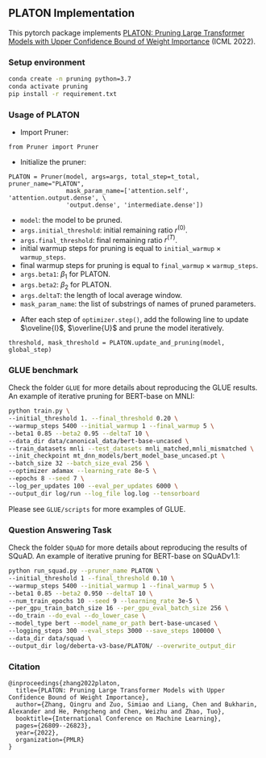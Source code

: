 ## PLATON Implementation

This pytorch package implements [PLATON: Pruning Large Transformer Models with Upper Confidence Bound of Weight Importance](https://arxiv.org/pdf/2206.12562.pdf) (ICML 2022).

### Setup environment

```bash
conda create -n pruning python=3.7
conda activate pruning 
pip install -r requirement.txt
```

### Usage of PLATON

* Import Pruner:
```
from Pruner import Pruner 
```
* Initialize the pruner: 
```
PLATON = Pruner(model, args=args, total_step=t_total, pruner_name="PLATON", 
				mask_param_name=['attention.self', 'attention.output.dense', \
				'output.dense', 'intermediate.dense'])
```

+ `model`: the model to be pruned. 
+ `args.initial_threshold`: initial remaining ratio $r^{(0)}$. 
+ `args.final_threshold`: final remaining ratio $r^{(T)}$. 
+ initial warmup steps for pruning is equal to `initial_warmup` $\times$ `warmup_steps`. 
+ final warmup steps for pruning is equal to `final_warmup` $\times$ `warmup_steps`. 
+ `args.beta1`: $\beta_1$ for PLATON. 
+ `args.beta2`: $\beta_2$ for PLATON. 
+ `args.deltaT`: the length of local average window. 
+ `mask_param_name`: the list of substrings of names of pruned parameters. 

* After each step of `optimizer.step()`, add the following line to update $\oveline{I}$, $\overline{U}$ and prune the model iteratively. 
```
threshold, mask_threshold = PLATON.update_and_pruning(model, global_step)
```

### GLUE benchmark

Check the folder `GLUE` for more details about reproducing the GLUE results. 
An example of iterative pruning for BERT-base on MNLI: 

```bash
python train.py \
--initial_threshold 1. --final_threshold 0.20 \
--warmup_steps 5400 --initial_warmup 1 --final_warmup 5 \
--beta1 0.85 --beta2 0.95 --deltaT 10 \
--data_dir data/canonical_data/bert-base-uncased \
--train_datasets mnli --test_datasets mnli_matched,mnli_mismatched \
--init_checkpoint mt_dnn_models/bert_model_base_uncased.pt \
--batch_size 32 --batch_size_eval 256 \
--optimizer adamax --learning_rate 8e-5 \
--epochs 8 --seed 7 \
--log_per_updates 100 --eval_per_updates 6000 \
--output_dir log/run --log_file log.log --tensorboard 
```

Please see `GLUE/scripts` for more examples of GLUE. 


### Question Answering Task

Check the folder `SQuAD` for more details about reproducing the results of SQuAD. 
An example of iterative pruning for BERT-base on SQuADv1.1: 

```bash
python run_squad.py --pruner_name PLATON \
--initial_threshold 1 --final_threshold 0.10 \
--warmup_steps 5400 --initial_warmup 1 --final_warmup 5 \
--beta1 0.85 --beta2 0.950 --deltaT 10 \
--num_train_epochs 10 --seed 9 --learning_rate 3e-5 \
--per_gpu_train_batch_size 16 --per_gpu_eval_batch_size 256 \
--do_train --do_eval --do_lower_case \
--model_type bert --model_name_or_path bert-base-uncased \
--logging_steps 300 --eval_steps 3000 --save_steps 100000 \
--data_dir data/squad \
--output_dir log/deberta-v3-base/PLATON/ --overwrite_output_dir
```


### Citation
```
@inproceedings{zhang2022platon,
  title={PLATON: Pruning Large Transformer Models with Upper Confidence Bound of Weight Importance},
  author={Zhang, Qingru and Zuo, Simiao and Liang, Chen and Bukharin, Alexander and He, Pengcheng and Chen, Weizhu and Zhao, Tuo},
  booktitle={International Conference on Machine Learning},
  pages={26809--26823},
  year={2022},
  organization={PMLR}
}
```


